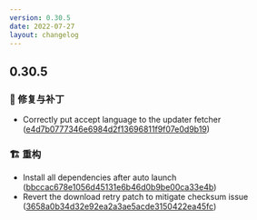 ```yaml
---
version: 0.30.5
date: 2022-07-27
layout: changelog
---
```

## 0.30.5
### 🐛 修复与补丁

- Correctly put accept language to the updater fetcher ([e4d7b0777346e6984d2f13696811f9f07e0d9b19](https://github.com/Voxelum/x-minecraft-launcher/commit/e4d7b0777346e6984d2f13696811f9f07e0d9b19))
### 🏗️ 重构

- Install all dependencies after auto launch ([bbccac678e1056d45131e6b46d0b9be00ca33e4b](https://github.com/Voxelum/x-minecraft-launcher/commit/bbccac678e1056d45131e6b46d0b9be00ca33e4b))
- Revert the download retry patch to mitigate checksum issue ([3658a0b34d32e92ea2a3ae5acde3150422ea45fc](https://github.com/Voxelum/x-minecraft-launcher/commit/3658a0b34d32e92ea2a3ae5acde3150422ea45fc))